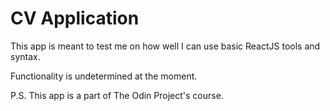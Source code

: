 # CV Application

This app is meant to test me on how well I can use basic ReactJS tools and syntax.

Functionality is undetermined at the moment.

P.S. This app is a part of The Odin Project's course.
